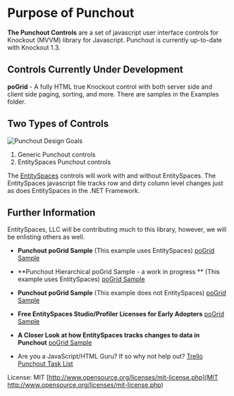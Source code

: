 Purpose of Punchout
==================================

**The Punchout Controls** are a set of javascript user interface controls for Knockout (MVVM) library for Javascript. Punchout is currently up-to-date with Knockout 1.3.

Controls Currently Under Development
---------------------
**poGrid** - A fully HTML true Knockout control with both server side and client side paging, sorting, and more. There are samples in the Examples folder.

Two Types of Controls
---------------------
![Punchout Design Goals](http://www.entityspaces.net/blog/content/binary/WindowsLiveWriter/4c131d011ab1_EE97/architecture_2.png)

1. Generic Punchout controls
2. EntitySpaces Punchout controls

The [EntitySpaces](http://www.entityspaces.net/blog/2011/12/05/Announcing+The+EntitySpaces+Punchout+Early+Adopters+Program.aspx) controls will work with and without EntitySpaces. The EntitySpaces javascript file tracks row and dirty column level changes just as does EntitySpaces in the .NET Framework.

Further Information
---------------------

EntitySpaces, LLC will be contributing much to this library, however, we will be enlisting others as well. 

 * **Punchout poGrid Sample** (This example uses EntitySpaces)
    [poGrid Sample](http://www.entityspaces.net/Punchout/examples/EntitySpaces/SampleGrid.htm) 

 * **Punchout Hierarchical poGrid Sample - a work in progress ** (This example uses EntitySpaces)
    [poGrid Sample](http://www.entityspaces.net/Punchout/examples/EntitySpaces/HierarchicalGrid.htm)
	
 * **Punchout poGrid Sample** (This example does not EntitySpaces)
    [poGrid Sample](http://www.entityspaces.net/Punchout/examples/Non-EntitySpaces/SampleGrid.htm) 	
	
 * **Free EntitySpaces Studio/Profiler Licenses for Early Adopters** 
    [poGrid Sample](http://www.entityspaces.net/blog/2011/12/05/Announcing+The+EntitySpaces+Punchout+Early+Adopters+Program.aspx) 		
	
 * **A Closer Look at how EntitySpaces tracks changes to data in Punchout** 
    [poGrid Sample](http://www.entityspaces.net/blog/2011/12/07/A+Closer+Look+At+How+EntitySpaces+Tracks+Changes+To+Data+In+Punchout.aspx) 		
	
 * Are you a JavaScript/HTML Guru? If so why not help out? 
    [Trello Punchout Task List](https://trello.com/#board/punchout/4ed2e790d8f7b81f3000cfa9)

License: MIT [http://www.opensource.org/licenses/mit-license.php](MIT http://www.opensource.org/licenses/mit-license.php)
